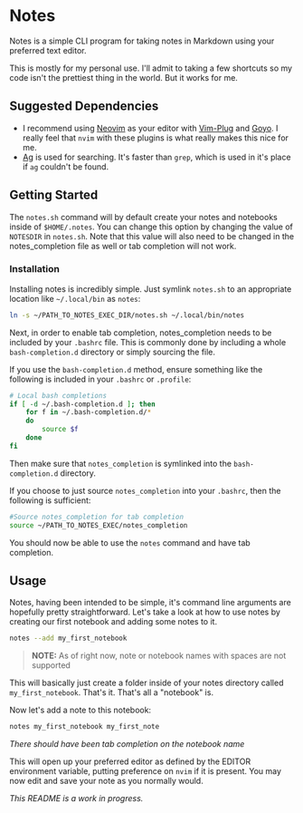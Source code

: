 Notes
============

Notes is a simple CLI program for taking notes in Markdown using your preferred text editor.

This is mostly for my personal use. I'll admit to taking a few shortcuts so my code isn't the prettiest thing in the world. But it works for me.

Suggested Dependencies
--------------------------
- I recommend using [Neovim](https://neovim.io/) as your editor with [Vim-Plug](https://github.com/junegunn/vim-plug) and [Goyo](https://github.com/junegunn/goyo.vim). I really feel that `nvim` with these plugins is what really makes this nice for me.
- [Ag](https://github.com/ggreer/the_silver_searcher) is used for searching. It's faster than `grep`, which is used in it's place if `ag` couldn't be found.

Getting Started
---------------------
The `notes.sh` command will by default create your notes and notebooks inside of `$HOME/.notes`.
You can change this option by changing the value of `NOTESDIR` in `notes.sh`. Note that this value will also need to be changed in the notes_completion file as well or tab completion will not work.

### Installation ###
Installing notes is incredibly simple. Just symlink `notes.sh` to an appropriate location like `~/.local/bin` as `notes`:

```bash
ln -s ~/PATH_TO_NOTES_EXEC_DIR/notes.sh ~/.local/bin/notes
```

Next, in order to enable tab completion, notes_completion needs to be included by your `.bashrc` file. This is commonly done by including a whole `bash-completion.d` directory or simply sourcing the file.

If you use the `bash-completion.d` method, ensure something like the following is included in your `.bashrc` or `.profile`:

```bash
# Local bash completions
if [ -d ~/.bash-completion.d ]; then
    for f in ~/.bash-completion.d/*
    do
        source $f
    done
fi
```

Then make sure that `notes_completion` is symlinked into the `bash-completion.d` directory.

If you choose to just source `notes_completion` into your `.bashrc`, then the following is sufficient:

```bash
#Source notes_completion for tab completion
source ~/PATH_TO_NOTES_EXEC/notes_completion
```

You should now be able to use the `notes` command and have tab completion.

Usage
------

Notes, having been intended to be simple, it's command line arguments are hopefully pretty straightforward.
Let's take a look at how to use notes by creating our first notebook and adding some notes to it.

```bash
notes --add my_first_notebook
```

>**NOTE:** As of right now, note or notebook names with spaces are not supported

This will basically just create a folder inside of your notes directory called `my_first_notebook`. That's it. That's all a "notebook" is.

Now let's add a note to this notebook:

```bash
notes my_first_notebook my_first_note
```
*There should have been tab completion on the notebook name*

This will open up your preferred editor as defined by the EDITOR environment variable, putting preference on `nvim` if it is present. You may now edit and save your note as you normally would.

*This README is a work in progress.*
